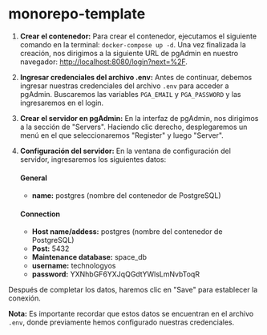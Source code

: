 # monorepo-template

1. **Crear el contenedor:** Para crear el contenedor, ejecutamos el siguiente comando en la terminal: `docker-compose up -d`. Una vez finalizada la creación, nos dirigimos a la siguiente URL de pgAdmin en nuestro navegador: [http://localhost:8080/login?next=%2F](http://localhost:8080/login?next=%2F).

2. **Ingresar credenciales del archivo .env:** Antes de continuar, debemos ingresar nuestras credenciales del archivo `.env` para acceder a pgAdmin. Buscaremos las variables `PGA_EMAIL` y `PGA_PASSWORD` y las ingresaremos en el login.

3. **Crear el servidor en pgAdmin:** En la interfaz de pgAdmin, nos dirigimos a la sección de "Servers". Haciendo clic derecho, desplegaremos un menú en el que seleccionaremos "Register" y luego "Server".

4. **Configuración del servidor:** En la ventana de configuración del servidor, ingresaremos los siguientes datos:

   #### General
    - **name:** postgres (nombre del contenedor de PostgreSQL)

   #### Connection
    - **Host name/addess:** postgres (nombre del contenedor de PostgreSQL)
    - **Post:** 5432
    - **Maintenance database:** space_db
    - **username:** technologyos
    - **password:** YXNhbGF6YXJqQGdtYWlsLmNvbToqR

Después de completar los datos, haremos clic en "Save" para establecer la conexión.

**Nota:** Es importante recordar que estos datos se encuentran en el archivo `.env`, donde previamente hemos configurado nuestras credenciales.
